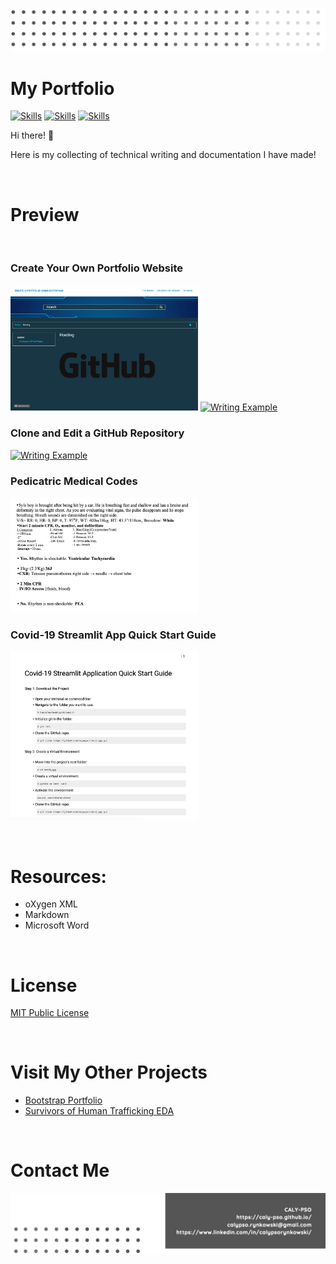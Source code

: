 <!-- Add banner here -->

[![Header](https://github.com/caly-pso/caly-pso.github.io/blob/main/assets/img/header.png)](#Header)

# My Portfolio

<!-- buttons -->

[![Skills](https://img.shields.io/badge/-XML-green?style=for-the-badge)](#Skills)
[![Skills](https://img.shields.io/badge/-DITA-yellowgreen?style=for-the-badge)](#Skills)
[![Skills](https://img.shields.io/badge/-Markdown-yellow?style=for-the-badge)](#Skills)

<!--Colors: brightgreengreenyellowgreenyelloworangeredbluelightgrey
successimportantcriticalinformationalinactive
bluevioletff69b49cf-->

Hi there! 🙌

Here is my collecting of technical writing and documentation I have made! 

<br>

# Preview

<!-- project preview -->
<br>



### Create Your Own Portfolio Website

<a href="https://github.com/caly-pso/websiteCreation_inDITA"><img src="https://github.com/caly-pso/dita_documenation/blob/main/create_portfolio/img/preview/1.gif" alt="Writing Example" width="300"/></a>
<a href="https://github.com/caly-pso/websiteCreation_inDITA"><img src="https://github.com/caly-pso/dita_documenation/blob/main/create_portfolio/img/preview/3.gif" alt="Writing Example" width="300"/></a>

### Clone and Edit a GitHub Repository

<a href="https://github.com/caly-pso/technical_writing/blob/main/markdown/clone_and_edit.md"><img src="https://github.com/caly-pso/technical_writing/blob/main/assets/img/github_clone.gif" alt="Writing Example" width="300"/></a>

### Pedicatric Medical Codes

<a href="https://github.com/caly-pso/technical_writing/blob/main/other/PediatricCodes.pdf"><img src="https://github.com/caly-pso/technical_writing/blob/main/assets/img/pediatrics_code.png" alt="Writing Example" width="300"/></a>

### Covid-19 Streamlit App Quick Start Guide

<a href="https://github.com/caly-pso/technical_writing/blob/main/xml/covid19_app_quickstart.pdf"><img src="https://github.com/caly-pso/technical_writing/blob/main/assets/img/covid_qs.png" alt="Writing Example" width="300"/></a>

<br>

# Resources:

- oXygen XML
- Markdown
- Microsoft Word

<br>

# License

[MIT Public License](https://github.com/caly-pso/caly-pso.github.io/blob/main/LICENSE.md)

<br>

<!-- Add the footer here -->

# Visit My Other Projects

- [Bootstrap Portfolio](https://github.com/caly-pso/portfolio_template)
- [Survivors of Human Trafficking EDA](https://github.com/caly-pso/EDA_trafficking_survivors)

<br>

# Contact Me

[![Footer](https://github.com/caly-pso/caly-pso.github.io/blob/main/assets/img/footer.png)](#Footer)
